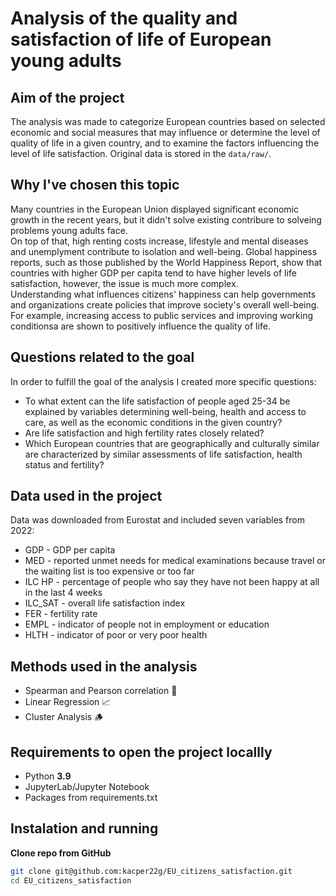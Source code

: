 ﻿# Analysis of the quality and satisfaction of life of European young adults 
## Aim of the project
The analysis was made to categorize European countries based on selected economic and social measures that may influence or determine the level of quality of life in a given country, and to examine the factors influencing the level of life satisfaction. Original data is stored in the  `data/raw/`.
## Why I've chosen this topic
Many countries in the European Union displayed significant economic growth in the recent years, but it didn't solve existing contribure to solveing problems young adults face. <br>
On top of that, high renting costs increase, lifestyle and mental diseases and unemplyment contribute to isolation and well-being. 
Global happiness reports, such as those published by the World Happiness Report, show that countries with higher GDP per capita tend to have higher levels of life satisfaction, however, the issue is much more complex. <br>
Understanding what influences citizens' happiness can help governments and organizations create policies that improve society's overall well-being. For example, increasing access to public services and improving working conditionsa are shown to positively influence the quality of life.
## Questions related to the goal
In order to fulfill the goal of the analysis I created more specific questions:
* To what extent can the life satisfaction of people aged 25-34 be explained by variables determining well-being, health and access to care, as well as the economic conditions in the given country?
* Are life satisfaction and high fertility rates closely related?
* Which European countries that are geographically and culturally similar are characterized by similar assessments of life satisfaction, health status and fertility?
## Data used in the project
Data was downloaded from Eurostat and included seven variables from 2022:
* GDP - GDP per capita
* MED - reported unmet needs for medical examinations because travel or the waiting list is too expensive or too far
* ILC HP - percentage of people who say they have not been happy at all in the last 4 weeks
* ILC_SAT - overall life satisfaction index
* FER - fertility rate
* EMPL - indicator of people not in employment or education
* HLTH - indicator of poor or very poor health
## Methods used in the analysis
* Spearman and Pearson correlation 📑
* Linear Regression 📈
* Cluster Analysis 🪵

## Requirements to open the project locallly
* Python **3.9**
* JupyterLab/Jupyter Notebook
* Packages from requirements.txt

## Instalation and running 
 **Clone repo from GitHub**
   ```bash
   git clone git@github.com:kacper22g/EU_citizens_satisfaction.git
   cd EU_citizens_satisfaction 





